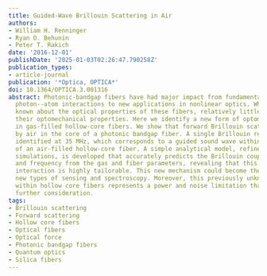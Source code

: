 ```yaml
---
title: Guided-Wave Brillouin Scattering in Air
authors:
- William H. Renninger
- Ryan O. Behunin
- Peter T. Rakich
date: '2016-12-01'
publishDate: '2025-01-03T02:26:47.790258Z'
publication_types:
- article-journal
publication: '*Optica, OPTICA*'
doi: 10.1364/OPTICA.3.001316
abstract: Photonic-bandgap fibers have had major impact from fundamental studies of
  photon--atom interactions to new applications in nonlinear optics. While much is
  known about the optical properties of these fibers, relatively little is known about
  their optomechanical properties. Here we identify a new form of optomechanical coupling
  in gas-filled hollow-core fibers. We show that forward Brillouin scattering is produced
  by air in the core of a photonic bandgap fiber. A single Brillouin resonance is
  identified at 35 MHz, which corresponds to a guided sound wave within the center
  of an air-filled hollow-core fiber. A simple analytical model, refined by numerical
  simulations, is developed that accurately predicts the Brillouin coupling strength
  and frequency from the gas and fiber parameters, revealing that this optomechanical
  interaction is highly tailorable. This new mechanism could become the basis for
  new types of sensing and spectroscopy. Moreover, this previously unknown nonlinearity
  within hollow core fibers represents a power and noise limitation that requires
  further consideration.
tags:
- Brillouin scattering
- Forward scattering
- Hollow core fibers
- Optical fibers
- Optical force
- Photonic bandgap fibers
- Quantum optics
- Silica fibers
---
```

